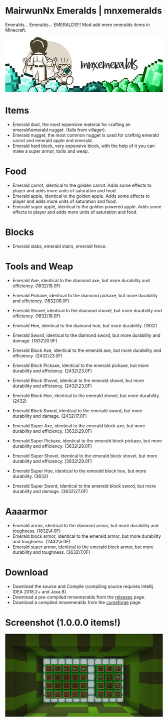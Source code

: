 # MairwunNx Emeralds | mnxemeralds
Emeralds... Emeralds... EMERALDS!!! Mod add more emeralds items in Minecraft.

![Alt text](images/modlogo.png "logo.")

# Items

 * Emerald dust, the most expensive material for crafting an emerald\emerald nugget. (falls from villager).
 * Emerald nugget, the most common nugget is used for crafting emerald carrot and emerald apple and emerald.
 * Emerald hard block, very expensive block, with the help of it you can make a super armor, tools and weap.

# Food

 * Emerald carrot, identical to the golden carrot. Adds some effects to player and adds more units of saturation and food.
 * Emerald apple, identical to the golden apple. Adds some effects to player and adds more units of saturation and food.
 * Emerald super apple, identical to the golden powered apple. Adds some effects to player and adds more units of saturation and food.

# Blocks

 * Emerald slabs, emerald stairs, emerald fence.

# Tools and Weap

 * Emerald Axe, identical to the diamond axe, but more durability and efficiency. (1832\18.0F)
 * Emerald Pickaxe, identical to the diamond pickaxe, but more durability and efficiency. (1832\18.0F)
 * Emerald Shovel, identical to the diamond shovel, but more durability and efficiency. (1832\18.0F)
 * Emerald Hoe, identical to the diamond hoe, but more durability. (1832)
 * Emerald Sword, identical to the diamond sword, but more durability and damage. (1832\10.0F)

 * Emerald Block Axe, identical to the emerald axe, but more durability and efficiency. (2432\23.0F)
 * Emerald Block Pickaxe, identical to the emerald pickaxe, but more durability and efficiency. (2432\23.0F)
 * Emerald Block Shovel, identical to the emerald shovel, but more durability and efficiency. (2432\23.0F)
 * Emerald Block Hoe, identical to the emerald shovel, but more durability. (2432)
 * Emerald Block Sword, identical to the emerald sword, but more durability and damage. (2432\17.0F)

 * Emerald Super Axe, identical to the emerald block axe, but more durability and efficiency. (3632\29.0F)
 * Emerald Super Pickaxe, identical to the emerald block pickaxe, but more durability and efficiency. (3632\29.0F)
 * Emerald Super Shovel, identical to the emerald block shovel, but more durability and efficiency. (3632\29.0F)
 * Emerald Super Hoe, identical to the emerald block hoe, but more durability. (3632)
 * Emerald Super Sword, identical to the emerald block sword, but more durability and damage. (3632\27.0F)

# Aaaarmor

 * Emerald armor, identical to the diamond armor, but more durability and toughness. (1832\4.0F)
 * Emerald block armor, identical to the emerald armor, but more durability and toughness. (2432\5.0F)
 * Emerald super armor, identical to the emerald block armor, but more durability and toughness. (3632\7.0F)

# Download

 * Download the source and Сompile (compiling source requires Intellij IDEA 2018.2+ and Java 8).
 * Download a pre-compiled mnxemeralds from the [releases](https://github.com/MairwunNx/mnxemeralds-1.12.2/releases) page.
 * Download a compiled mnxemeralds from the [curseforge](https://minecraft.curseforge.com/projects/mnxemeralds) page.

# Screenshot (1.0.0.0 items!)

![Alt text](images/moditems.png "Items. By https://vk.com/memd6")
